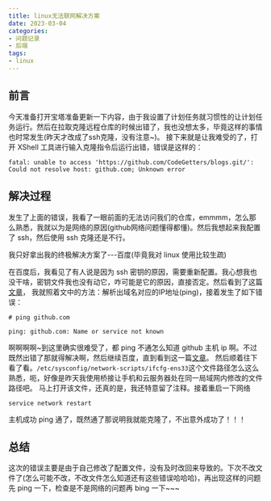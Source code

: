 ```yaml
---
title: linux无法联网解决方案
date: 2023-03-04
categories:
- 问题记录
- 后端
tags:
- linux
---
```


## 前言

今天准备打开宝塔准备更新一下内容，由于我设置了计划任务就习惯性的让计划任务运行。然后在拉取克隆远程仓库的时候出错了，我也没想太多，毕竟这样的事情也时常发生(昨天才改成了ssh克隆，没有注意~)。
接下来就是让我难受的了，打开 XShell 工具进行输入克隆指令后运行出错，错误是这样的：

```shell
fatal: unable to access 'https://github.com/CodeGetters/blogs.git/': Could not resolve host: github.com; Unknown error
```

## 解决过程

发生了上面的错误，我看了一眼前面的无法访问我们的仓库，emmmm，怎么那么熟悉，我就以为是网络的原因(github网络问题懂得都懂)。然后我想起来我配置了 ssh，然后使用 ssh 克隆还是不行。

我只好拿出我的终极解决方案了---百度(毕竟我对 linux 使用比较生疏)

在百度后，我看见了有人说是因为 ssh 密钥的原因，需要重新配置。我心想我也没干啥，密钥文件我也没有动它，咋可能是它的原因，直接否定。然后看到了这篇[文章](https://blog.csdn.net/weixin_41010198/article/details/89553879)，
我就照着文中的方法：解析出域名对应的IP地址(ping)，接着发生了如下错误：

```shell
# ping github.com

ping: github.com: Name or service not known
```

啊啊啊啊~到这里确实很难受了，都 ping 不通怎么知道 github 主机 ip 啊。不过既然出错了那就得解决啊，然后继续百度，直到看到这一篇[文章](https://blog.csdn.net/lz20120808/article/details/103488186)。
然后顺着往下看了看。`/etc/sysconfig/network-scripts/ifcfg-ens33`这个文件路径怎么这么熟悉，呃，好像是昨天我使用桥接让手机和云服务器处在同一局域网内修改的文件路径吧。
马上打开该文件，还真的是，我还特意留了注释。接着重启一下网络

```shell
service network restart
```

主机成功 ping 通了，既然通了那说明我就能克隆了，不出意外成功了！！！

## 总结

这次的错误主要是由于自己修改了配置文件，没有及时改回来导致的。下次不改文件了(怎么可能不改，不改文件怎么知道还有这些错误哈哈哈)，再出现这样的问题先 ping 一下，检查是不是网络的问题再 bing 一下~~~

<reward/>
